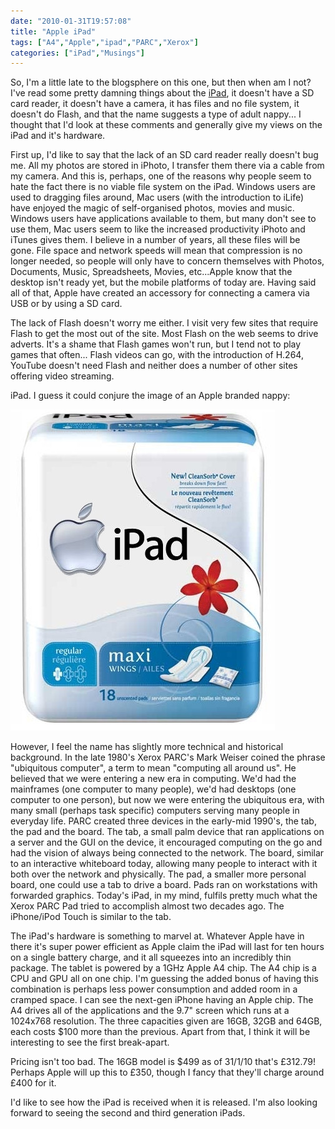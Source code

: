 ```yaml
---
date: "2010-01-31T19:57:08"
title: "Apple iPad"
tags: ["A4","Apple","ipad","PARC","Xerox"]
categories: ["iPad","Musings"]
---
```


So, I'm a little late to the blogsphere on this one, but then when am I not? I've read some pretty damning things about the [iPad][1], it doesn't have a SD card reader, it doesn't have a camera, it has files and no file system, it doesn't do Flash, and that the name suggests a type of adult nappy...
I thought that I'd look at these comments and generally give my views on the iPad and it's hardware.

First up, I'd like to say that the lack of an SD card reader really doesn't bug me. All my photos are stored in iPhoto, I transfer them there via a cable from my camera. And this is, perhaps, one of the reasons why people seem to hate the fact there is no viable file system on the iPad. Windows users are used to dragging files around, Mac users (with the introduction to iLife) have enjoyed the magic of self-organised photos, movies and music. Windows users have applications available to them, but many don't see to use them, Mac users seem to like the increased productivity iPhoto and iTunes gives them.
I believe in a number of years, all these files will be gone. File space and network speeds will mean that compression is no longer needed, so people will only have to concern themselves with Photos, Documents, Music, Spreadsheets, Movies, etc...Apple know that the desktop isn't ready yet, but the mobile platforms of today are.
Having said all of that, Apple have created an accessory for connecting a camera via USB or by using a SD card.

The lack of Flash doesn't worry me either. I visit very few sites that require Flash to get the most out of the site. Most Flash on the web seems to drive adverts. It's a shame that Flash games won't run, but I tend not to play games that often...
Flash videos can go, with the introduction of H.264, YouTube doesn't need Flash and neither does a number of other sites offering video streaming.

iPad. I guess it could conjure the image of an Apple branded nappy:

![alt text](ipads.jpg "Nappies with 'iPad' written on them")

However, I feel the name has slightly more technical and historical background.
In the late 1980's Xerox PARC's Mark Weiser coined the phrase "ubiquitous computer", a term to mean "computing all around us". He believed that we were entering a new era in computing. We'd had the mainframes (one computer to many people), we'd had desktops (one computer to one person), but now we were entering the ubiquitous era, with many small (perhaps task specific) computers serving many people in everyday life.
PARC created three devices in the early-mid 1990's, the tab, the pad and the board.
The tab, a small palm device that ran applications on a server and the GUI on the device, it encouraged computing on the go and had the vision of always being connected to the network.
The board, similar to an interactive whiteboard today, allowing many people to interact with it both over the network and physically.
The pad, a smaller more personal board, one could use a tab to drive a board. Pads ran on workstations with forwarded graphics.
Today's iPad, in my mind, fulfils pretty much what the Xerox PARC Pad tried to accomplish almost two decades ago. The iPhone/iPod Touch is similar to the tab.

The iPad's hardware is something to marvel at. Whatever Apple have in there it's super power efficient as Apple claim the iPad will last for ten hours on a single battery charge, and it all squeezes into an incredibly thin package.
The tablet is powered by a 1GHz Apple A4 chip. The A4 chip is a CPU and GPU all on one chip. I'm guessing the added bonus of having this combination is perhaps less power consumption and added room in a cramped space. I can see the next-gen iPhone having an Apple chip. The A4 drives all of the applications and the 9.7" screen which runs at a 1024x768 resolution.
The three capacities given are 16GB, 32GB and 64GB, each costs $100 more than the previous.
Apart from that, I think it will be interesting to see the first break-apart.

Pricing isn't too bad. The 16GB model is $499 as of 31/1/10 that's £312.79! Perhaps Apple will up this to £350, though I fancy that they'll charge around £400 for it.

I'd like to see how the iPad is received when it is released. I'm also looking forward to seeing the second and third generation iPads.

  [1]: http://www.apple.com/uk/ipad/
